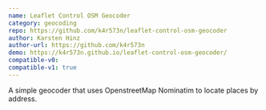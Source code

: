 ```yaml
---
name: Leaflet Control OSM Geocoder
category: geocoding
repo: https://github.com/k4r573n/leaflet-control-osm-geocoder
author: Karsten Hinz
author-url: https://github.com/k4r573n
demo: https://k4r573n.github.io/leaflet-control-osm-geocoder/
compatible-v0:
compatible-v1: true
---
```


A simple geocoder that uses OpenstreetMap Nominatim to locate places by address.
